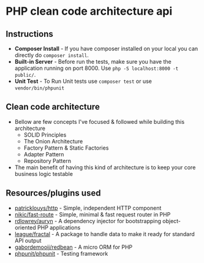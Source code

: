 # PHP clean code architecture api

## Instructions

- **Composer Install** - If you have composer installed on your local you can directly do `composer install`.
- **Built-in Server** - Before run the tests, make sure you have the application running on port 8000. Use `php -S localhost:8000 -t public/`.
- **Unit Test** - To Run Unit tests use `composer test` or use `vendor/bin/phpunit`

## Clean code architecture

- Bellow are few concepts I've focused & followed while building this architecture
    - SOLID Principles
    - The Onion Architecture
    - Factory Pattern & Static Factories
    - Adapter Pattern
    - Repository Pattern
- The main benefit of having this kind of architecture is to keep your core business logic testable

## Resources/plugins used

- [patricklouys/http](https://packagist.org/packages/patricklouys/http) - Simple, independent HTTP component
- [nikic/fast-route](https://packagist.org/packages/nikic/fast-route) - Simple, minimal & fast request router in PHP
- [rdlowrey/auryn](https://packagist.org/packages/rdlowrey/auryn) - A dependency injector for bootstrapping object-oriented PHP applications
- [league/fractal](https://packagist.org/packages/league/fractal) - A package to handle data to make it ready for standard API output
- [gabordemooij/redbean](https://packagist.org/packages/gabordemooij/redbean) - A micro ORM for PHP
- [phpunit/phpunit](https://packagist.org/packages/phpunit/phpunit) - Testing framework